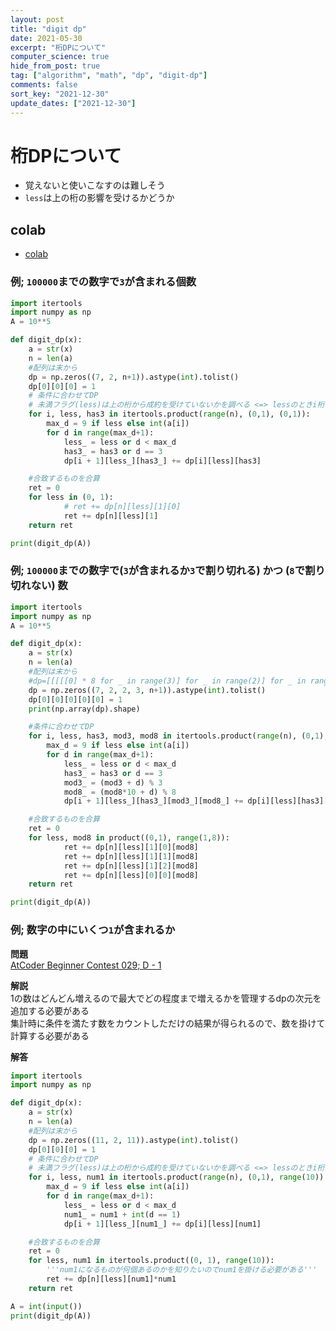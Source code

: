 ```yaml
---
layout: post
title: "digit dp"
date: 2021-05-30
excerpt: "桁DPについて"
computer_science: true
hide_from_post: true
tag: ["algorithm", "math", "dp", "digit-dp"]
comments: false
sort_key: "2021-12-30"
update_dates: ["2021-12-30"]
---
```


# 桁DPについて
 - 覚えないと使いこなすのは難しそう
 - `less`は上の桁の影響を受けるかどうか

## colab
 - [colab](https://colab.research.google.com/drive/1dkTeY8uPLVltGejdKdbTlB8Os1he3cfL?usp=sharing)

### 例; `100000`までの数字で`3`が含まれる個数

```python
import itertools
import numpy as np
A = 10**5

def digit_dp(x):
    a = str(x)
    n = len(a)
    #配列は末から
    dp = np.zeros((7, 2, n+1)).astype(int).tolist()
    dp[0][0][0] = 1
    # 条件に合わせてDP
    # 未満フラグ(less)は上の桁から成約を受けていないかを調べる <=> lessのときi桁までは全スキャン、lessでないときi桁はa[i]桁までしか見れない
    for i, less, has3 in itertools.product(range(n), (0,1), (0,1)):
        max_d = 9 if less else int(a[i])
        for d in range(max_d+1):
            less_ = less or d < max_d
            has3_ = has3 or d == 3
            dp[i + 1][less_][has3_] += dp[i][less][has3]

    #合致するものを合算
    ret = 0
    for less in (0, 1):
            # ret += dp[n][less][1][0]
            ret += dp[n][less][1]
    return ret

print(digit_dp(A))
```

### 例; `100000`までの数字で(`3`が含まれるか`3`で割り切れる) かつ (`8`で割り切れない) 数

```python
import itertools
import numpy as np
A = 10**5

def digit_dp(x):
    a = str(x)
    n = len(a)
    #配列は末から
    #dp=[[[[[0] * 8 for _ in range(3)] for _ in range(2)] for _ in range(2)] for _ in range(n+1)]
    dp = np.zeros((7, 2, 2, 3, n+1)).astype(int).tolist()
    dp[0][0][0][0][0] = 1
    print(np.array(dp).shape)

    #条件に合わせてDP
    for i, less, has3, mod3, mod8 in itertools.product(range(n), (0,1), (0,1), range(3), range(8)):
        max_d = 9 if less else int(a[i])
        for d in range(max_d+1):
            less_ = less or d < max_d
            has3_ = has3 or d == 3
            mod3_ = (mod3 + d) % 3
            mod8_ = (mod8*10 + d) % 8
            dp[i + 1][less_][has3_][mod3_][mod8_] += dp[i][less][has3][mod3][mod8]

    #合致するものを合算
    ret = 0
    for less, mod8 in product((0,1), range(1,8)):
            ret += dp[n][less][1][0][mod8]
            ret += dp[n][less][1][1][mod8]
            ret += dp[n][less][1][2][mod8]
            ret += dp[n][less][0][0][mod8]
    return ret

print(digit_dp(A))
```


### 例; 数字の中にいくつ`1`が含まれるか

**問題**  
[AtCoder Beginner Contest 029; D - 1](https://atcoder.jp/contests/abc029/tasks/abc029_d)  

**解説**  
1の数はどんどん増えるので最大でどの程度まで増えるかを管理するdpの次元を追加する必要がある  
集計時に条件を満たす数をカウントしただけの結果が得られるので、数を掛けて計算する必要がある  

**解答**  
```python
import itertools
import numpy as np

def digit_dp(x):
    a = str(x)
    n = len(a)
    #配列は末から
    dp = np.zeros((11, 2, 11)).astype(int).tolist()
    dp[0][0][0] = 1
    # 条件に合わせてDP
    # 未満フラグ(less)は上の桁から成約を受けていないかを調べる <=> lessのときi桁までは全スキャン、lessでないときi桁はa[i]桁までしか見れない
    for i, less, num1 in itertools.product(range(n), (0,1), range(10)):
        max_d = 9 if less else int(a[i])
        for d in range(max_d+1):
            less_ = less or d < max_d
            num1_ = num1 + int(d == 1)
            dp[i + 1][less_][num1_] += dp[i][less][num1]

    #合致するものを合算
    ret = 0
    for less, num1 in itertools.product((0, 1), range(10)):
        '''num1になるものが何個あるのかを知りたいのでnum1を掛ける必要がある'''
        ret += dp[n][less][num1]*num1
    return ret

A = int(input())
print(digit_dp(A))
```
